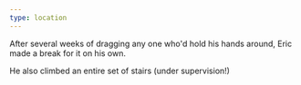 ```yaml
---
type: location
---
```


After several weeks of dragging any one who'd hold his hands around, Eric made a break for it on his own.

He also climbed an entire set of stairs (under supervision!)